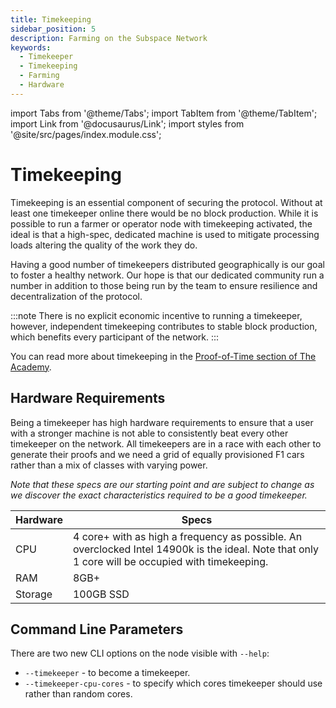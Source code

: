 ```yaml
---
title: Timekeeping
sidebar_position: 5
description: Farming on the Subspace Network
keywords:
  - Timekeeper
  - Timekeeping
  - Farming
  - Hardware
---
```


import Tabs from '@theme/Tabs';
import TabItem from '@theme/TabItem';
import Link from '@docusaurus/Link';
import styles from '@site/src/pages/index.module.css';

# Timekeeping

Timekeeping is an essential component of securing the protocol. Without at least one timekeeper online there would be no block production. While it is possible to run a farmer or operator node with timekeeping activated, the ideal is that a high-spec, dedicated machine is used to mitigate processing loads altering the quality of the work they do.

Having a good number of timekeepers distributed geographically is our goal to foster a healthy network. Our hope is that our dedicated community run a number in addition to those being run by the team to ensure resilience and decentralization of the protocol.

:::note
There is no explicit economic incentive to running a timekeeper, however, independent timekeeping contributes to stable block production, which benefits every participant of the network.
:::

You can read more about timekeeping in the [Proof-of-Time section of The Academy](https://academy.autonomys.net/subspace-protocol/consensus/proof-of-time#timekeeping).


## Hardware Requirements

Being a timekeeper has high hardware requirements to ensure that a user with a stronger machine is not able to consistently beat every other timekeeper on the network. All timekeepers are in a race with each other to generate their proofs and we need a grid of equally provisioned F1 cars rather than a mix of classes with varying power.

*Note that these specs are our starting point and are subject to change as we discover the exact characteristics required to be a good timekeeper.*

| Hardware | Specs |
| --- | --- |
| CPU | 4 core+ with as high a frequency as possible. An overclocked Intel 14900k is the ideal. Note that only 1 core will be occupied with timekeeping. |
| RAM | 8GB+ |
| Storage | 100GB SSD |

## Command Line Parameters

There are two new CLI options on the node visible with `--help`:

- `--timekeeper` - to become a timekeeper.
- `--timekeeper-cpu-cores` - to specify which cores timekeeper should use rather than random cores.
